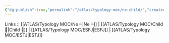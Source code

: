 ```yaml
---
{"dg-publish":true,"permalink":"/atlas/typology-moc/ne-child/","created":"","updated":""}
---
```


Links :: [[ATLAS/Typology MOC/Ne 💦\|Ne 💦]] | [[ATLAS/Typology MOC/Child 👼\|Child 👼]] | [[ATLAS/Typology MOC/ESFJ\|ESFJ]] | [[ATLAS/Typology MOC/ESTJ\|ESTJ]]

